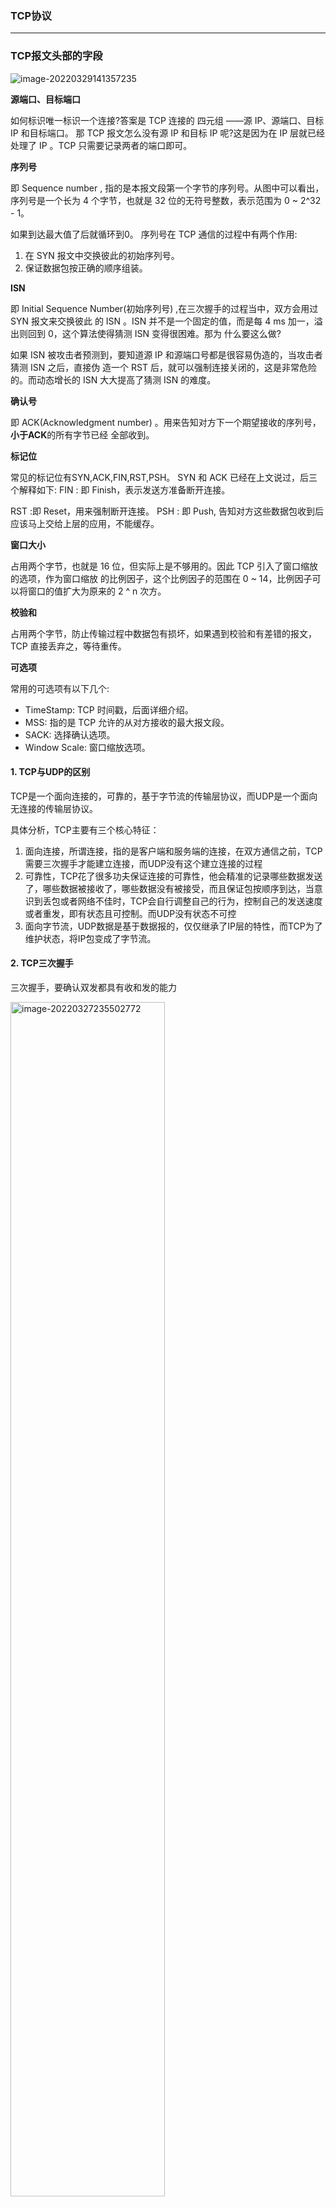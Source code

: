### TCP协议

------
### TCP报文头部的字段

![image-20220329141357235](images/image-20220329141357235.png)

**源端口、目标端口**

如何标识唯一标识一个连接?答案是 TCP 连接的 四元组 ——源 IP、源端口、目标 IP 和目标端口。
 那 TCP 报文怎么没有源 IP 和目标 IP 呢?这是因为在 IP 层就已经处理了 IP 。TCP 只需要记录两者的端口即可。

**序列号**

即 Sequence number , 指的是本报文段第一个字节的序列号。从图中可以看出，序列号是一个长为 4 个字节，也就是 32 位的无符号整数，表示范围为 0 ~ 2^32 - 1。

如果到达最大值了后就循环到0。 序列号在 TCP 通信的过程中有两个作用:

1. 在 SYN 报文中交换彼此的初始序列号。
2. 保证数据包按正确的顺序组装。

**ISN**

即 Initial Sequence Number(初始序列号) ,在三次握手的过程当中，双方会用过 SYN 报文来交换彼此 的 ISN 。ISN 并不是一个固定的值，而是每 4 ms 加一，溢出则回到 0，这个算法使得猜测 ISN 变得很困难。那为 什么要这么做?

如果 ISN 被攻击者预测到，要知道源 IP 和源端口号都是很容易伪造的，当攻击者猜测 ISN 之后，直接伪 造一个 RST 后，就可以强制连接关闭的，这是非常危险的。而动态增长的 ISN 大大提高了猜测 ISN 的难度。

**确认号**

即 ACK(Acknowledgment number) 。用来告知对方下一个期望接收的序列号，**小于ACK**的所有字节已经 全部收到。

**标记位**

常见的标记位有SYN,ACK,FIN,RST,PSH。
 SYN 和 ACK 已经在上文说过，后三个解释如下: FIN : 即 Finish，表示发送方准备断开连接。

RST :即 Reset，用来强制断开连接。
PSH : 即 Push, 告知对方这些数据包收到后应该马上交给上层的应用，不能缓存。

**窗口大小**

占用两个字节，也就是 16 位，但实际上是不够用的。因此 TCP 引入了窗口缩放的选项，作为窗口缩放 的比例因子，这个比例因子的范围在 0 ~ 14，比例因子可以将窗口的值扩大为原来的 2 ^ n 次方。

**校验和**

占用两个字节，防止传输过程中数据包有损坏，如果遇到校验和有差错的报文，TCP 直接丢弃之，等待重传。

**可选项**

常用的可选项有以下几个:

- TimeStamp: TCP 时间戳，后面详细介绍。
- MSS: 指的是 TCP 允许的从对方接收的最大报文段。 
- SACK: 选择确认选项。
- Window Scale: 窗口缩放选项。
#### 1. TCP与UDP的区别

TCP是一个面向连接的，可靠的，基于字节流的传输层协议，而UDP是一个面向无连接的传输层协议。

具体分析，TCP主要有三个核心特征：

1. 面向连接，所谓连接，指的是客户端和服务端的连接，在双方通信之前，TCP需要三次握手才能建立连接，而UDP没有这个建立连接的过程
2. 可靠性，TCP花了很多功夫保证连接的可靠性，他会精准的记录哪些数据发送了，哪些数据被接收了，哪些数据没有被接受，而且保证包按顺序到达，当意识到丢包或者网络不佳时，TCP会自行调整自己的行为，控制自己的发送速度或者重发，即有状态且可控制。而UDP没有状态不可控
3. 面向字节流，UDP数据是基于数据报的，仅仅继承了IP层的特性，而TCP为了维护状态，将IP包变成了字节流。

#### 2. TCP三次握手

三次握手，要确认双发都具有收和发的能力

<img src="images/image-20220327235502772.png" alt="image-20220327235502772" width="70%;" />

- 最开始的时候双方都是closed的状态，然后服务端开始兼听监听某个端口，进入listen状态。

- 接着客户端主动发起连接，发送SYN，seq=x，自己变成SYN-SENT
- 服务端收到后，返回SYN和ACK，seq=y，ack=x+1，自己变成SYN-RCVD
- 客户端收到服务端的消息后，发送ACK，seq=x+1，ack=y+1，自己变成ESTABLISHED
- 服务端收到客户端的消息后，自己变成了ESTABLISHED

注意：

SYN是需要消耗序列号的，下一次发送对应的ACK要加1，**凡是需要对端确认的，一定消耗TCP报文的序列号**，SYN需要对端确认，而ACK不需要，因此SYN消耗一个序列号，而ACK不需要

#### 3. 为什么是三次，而不是两次，四次？

**两次**：两次无法确认客户端是否具有接受能力。如果是两次，发送了SYN报文，但是这个包滞留在网络中没到达，TCP会以为丢包，重传，两次握手建立了连接，但是关闭连接后，滞留在网络中的数据报如果到达了服务端，服务端收到了，然后又会发送相应的数据，连接建立，但是此时客户端已经关闭了连接，就会造成连接资源的浪费。

**四次**：四次及以上都可以，但是三次就够了，没必要再多了

#### 4. 三次握手可以携带数据吗

第三次握手的时候可以携带，前两次不可以。如果前两次握手能携带数据，那么一旦有人想要攻击服务器，那么他会在第一次握手的SYN中放大量数据，那么服务器就会消耗更多时间和内存处理这些数据，增大了服务器被攻击的风险。第三次握手的hi后客户端已经处于了ESTABLISHED的状态，已经能够确认服务器收和发的能力正常，相对安全，可以携带数据。

#### 5. 四次挥手
<img src="./images/image-20220329121631274.png" width="70%;" />

- 刚开始双方处于ESTABLISHED状态
- 客户端发送FIN报文，seq = p，状态变成了FIN-WAIT-1
- 服务端收到后，发送ACK确认，ack = p + 1，然后进入CLOSED-WAIT状态
- 客户端收到后，进入FIN-WAIT-2状态
- 等数据都处理完，服务端再发送FIN，ACK，seq = q，ack=p+1，进入LAST-ACK状态
- 客户端收到上一段报文后，客户端进入TIME-WAIT状态（等待2MSL），然后发送ACK，ack=q+1
- 服务端收到后进入CLOSED状态

客户端需要等2MSL( Maximum Segment Lifetime，报文最大生存时间),如果在这个时间段里面**没有收到**服务端重发的请求，就表示ACK到达成功，挥手结束，否则客户端重新发送ACK。
##### 等待2MSL的意义
如果不等待，意思是客户端直接跑路，当服务端还有很多数据包要发送给客户端，而且还在路上，如果客户端的端口此时刚好被新的应用占用，那么就收到了无用数据包，会造成数据包混乱。等2个MSL一是确保四次挥手中主动关闭的一方发送的ACK报文能最终到达终端，二是确保如果对方还有报文要发过来的话能到达。

#### 6.为什么是四次挥手而不是三次
服务端在接收到FIN后必须要等到服务端所有的报文都发送完毕了才能FIN，因此就是要先发一个ACK表示我已经收到客户端的FIN，然后确认自己没有数据要发了，再发FIN。这就造成了四次挥手。
如果至三次的话，也就是服务端将ACK和FIN合并为一次挥手，这个时候长时间的延迟会导致客户端以为FIN没到达服务端，然后会再重发FIN。

#### 7. 半连接队列和SYN FLOOD攻击
三次握手前，服务端的状态从CLOSED变为LISTEN，同时，内部创建了两个队列，半连接队列和全连接队列。
##### 半连接队列为SYN队列
当客户端发送SYN到服务器后，服务端收到了回复ACK和SYN，状态变成了`SYN_RCVD`,这个链接就被推入到了**SYN队列**
##### 全连接位ACCEPT队列
当客户端返回ACK后，服务端接收后，三次握手完成，这个时候连接等待被具体的应用取走，在被取走前，他被扔进了了TCP队列维护，也就是全连接队列(Accept Queue)。
##### SYN Flood 攻击原理
SYN FLOOD属于典型的DOS攻击，原理是，客户端在短时间内伪造大量不存在的IP地址，并向服务端发送SYN，对于服务端而言存在两个危险：
1）处理大量的SYN包并返回对应的ACK，会有大量的链接处于`SYN_RCVD` 状态，从而占满整个半连接队列，无法处理正常的请求。
2）不存在的IP会导致服务端长时间收不到客户端的ACK，服务端会不断地重发数据，直到资源耗尽。

#### 8.如何应对SYN FLOOD
1. 增加SYN连接，也就是增加半连接队列的容量
2. 减少SYN+ACK重试的次数，避免大量的超时重发
3. 利用SYN COOKIE。服务端接收到SYN后不会立即分配链接的资源，而是根据这个SYN计算出一个cookie，将这个cookie和第二次握手一起发给客户端，客户端回复ACK的时候就带上这个cookie，服务器只有验证这个cookie是合法的才回去分配资源连接。

#### 9.TCP快速打开的原理（TFO）

三次握手的优化版，也就是 TCP 快速打开(TCP Fast Open, 即TFO)，利用SYN COOKIE
**1）TFO流程**
首轮三次握手：
首先客户端发送SYN给服务端，服务端接收到后，通过这个SYN计算出一个SYN COOKIE，将这个COOKIE放到TCP的FAST OPEN选项中，然后给客户端返回。
客户端拿到这个cookie值并缓存下来，后面正常完成三次握手
后面的三次握手：
客户端将之前缓存的COOKIE，和SYN，HTTP请求一起发给服务端，服务端验证了COOKIE的合法性后，就正常返回HTTP响应。如果合法，那么就返回`SYN+ACK`，不合法就丢弃。后面客户端的`ACK`还得传过来的，三次握手的本质不变。

流程图如下：

<img src="images/image-20220329122311851.png" alt="image-20220329122311851" width="50%;" />

注意：客户端最后握手的ACK不一定要等到服务端的HTTP响应到达后才返回ACK，这是不相关的两个过程。

**2）TFO的优势**

TFO的优势在于后面的握手缓解，服务端验证cookie通过后，直接返回http，充分利用了**1** **个RTT**(Round-Trip Time，往返时延)提前传输数据，累积起来还是很节省时间的。

#### 10. TCP报文中的时间戳的作用

timestamp是TCP报文头得一个可选项，一共占10个字节，格式如下：

```js
kind(1 字节) + length(1 字节) + info(8 个字节)
```

> 其中 kind = 8， length = 10， info 有两部分构成: **timestamp**和**timestamp echo**，各占 4 个字节。

时间戳主要是用来解决两个问题的：

- 计算往返时延RTT（Round-Trip Time）

- 防止序列号的回绕问题

  **计算往返时延 RTT**

  没有时间戳的时候，计算RTT会出现下面的问题：

  

<img src="images/image-20220329123558570.png" alt="image-20220329123558570" style="zoom:80%;" />

左图RTT明显偏大，应该采用第二次发送时间为开始时间，右图有明显嫌小，应该采用第一次发送的时间为开始时间。

时间戳很好的解决了这个问题。比如现在a向b发送了一个报文s1，b向a回复了一个含有ACK的报文`s2`:

- **step 1:** a 向 b 发送的时候， timestamp 中存放的内容就是 a 主机发送时的内核时刻 `ta1` 。
- **step 2:** b 向 a 回复 s2 报文的时候， timestamp 中存放的是 b 主机的时刻 tb , timestamp echo 字段为从 s1 报文中解析出来的` ta1`。
- **step 3:** a 收到 b 的 s2 报文之后，此时 a 主机的内核时刻是 `ta2`, 而在 s2 报文中的 timestamp echo 选项中可以得到 ta1 , 也就是 s2 对应的报文最初的发送时刻。然后直接采用 ta2 - ta1 就得到 了 RTT 的值。

​	**防止序列回绕**

序列号的范围是0 ~ 2 ^ 32 - 1。假设现在我们的范围是0-4，那么到达4的时候会回到0

| **第几次发包** | **发送字节** | **对应序列号** | **状态**                |
| -------------- | ------------ | -------------- | ----------------------- |
| 1              | 0~1          | 0~1            | 成功接收                |
| 2              | 1~2          | 1~2            | 滞留在网络中            |
| 3              | 2~3          | 2~3            | 成功接收                |
| 4              | 3~4          | 3~4            | 成功接收                |
| 5              | 4~5          | 0~1            | 成功接收，序列号从0开始 |
| 6              | 5~6          | 1~2            | ???                     |

假设第六次的时候，之前滞留在网络中的也包回来了，那么就会有两个序列号1-2的数据报了，但是收包的不知道这是哪一次的数据，这就是序号回绕的问题。用timestamp就可以解决这个问题，因为每次包里面含有发包的机器的内核时间，即使两个序列号相同，时间戳必然不一样，这样就能区分两个数据报了。

#### 11.TCP超时重传怎么计算的

TCP有超时重传的机制，如果隔一段时间没有得到回复，就重传这个数据包。主要有两种方法

**经典方法**

经典方法引入了一个新的概念——SRTT(Smoothed round trip time，即平滑往返时间)，没产生一次新 的 RTT. 就根据一定的算法对 SRTT 进行更新，具体而言，计算方式如下(SRTT 初始值为0):

```js
SRTT= (α*SRTT)+((1-α)*RTT)
//其中，α 是平滑因子，建议值是 0.8 ，范围是0.8-0.9。
```

拿到 SRTT，我们就可以计算 RTO 的值了:

```js
RTO = min(ubound, max(lbound, β * SRTT))
```

β 是加权因子，一般为 ， **lbound** 是下界，**ubound** 是上界。

其实这个算法过程还是很简单的，但是也存在一定的局限，就是在 RTT 稳定的地方表现还可以，而在RTT 变化较大的地方就不行了，因为平滑因子 α 的范围是 0.8 ~ 0.9 , RTT 对于 RTO 的影响太小。

**标准办法**（Jacobson / Karels）

为了解决经典方法对于 RTT 变化不敏感的问题，后面又引出了标准方法，也叫 Jacobson / Karels算法 。

**第一步**: 计算 SRTT ，公式如下:

```js
SRTT = (1 - α) * SRTT + α * RTT
//注意这个时候的 α 跟经典方法中的 α 取值不一样了，建议值是 1/8，即0.125。
```

**第二步**: 计算RTTVAR (round-trip time variation)这个中间变量。

```js
RTTVAR = (1 - β) * RTTVAR + β * (|RTT - SRTT|)
//β 建议值为 0.25
```

这个值是这个算法中出彩的地方，也就是说，它记录了最新的 RTT 与当前 SRTT 之间 的差值，给我们在后续感知到 RTT 的变化提供了抓手。

**第三步**: 计算最终的 RTO :

```js
RTO = μ * SRTT + ∂ * RTTVAR
//μ建议值取1, ∂建议值取4。
```

这个公式在 SRTT 的基础上加上了最新 RTT 与它的偏移，从而很好的感知了 RTT 的变化，这种算法下，RTO 与 RTT 变化的差值关系更加密切。

#### 12.TCP流量控制

对于发送端和接收端，TCP把需要发送数据放在了**发送缓存区**，接收的数据放到**接收缓存区**。流量控制需要做的事情就是根据接受缓存区的大小来控制发送缓存区的大小。如果接收端缓存区满了，自然就不能继续发送了。首先我们先看看滑动窗口的概念。

**TCP滑动窗口**

滑动窗口分为**发送窗口**和**接收窗口**

**(1)发送窗口**

![image-20220329130038149](images/image-20220329130038149.png)

其中包含四大部分:

-   已发送且已确认
-   已发送但未确认
-   未发送但可以发送
-   未发送也不可以发送

![image-20220329130112199](images/image-20220329130112199.png)

发送窗口就是途中被框住的范围。SND即send，WND（window），UNA（unacknowledged）表示未确认，NXT（next）表示下一个发送的位置。

**(2)接收窗口**

![image-20220329130400375](images/image-20220329130400375.png)

REV 即 receive ，NXT 表示下一个接收的位置，WND 表示接收窗口大小。

**控制流程**

首先假设双方三次握手，初始化各自窗口为200字节。如果当前发送端给接收端发送100字节，那么对于此刻发送端而言，SYN.NXT要就是101.

现在这个100个字节到达了接收端，被放在了接收端的缓冲队列中，不过此时由于负载的问题，接收端无法处理这么多字节，只能处理40个，剩下的60个字节留在了缓冲队列中。也就是接收窗口缩小了60个，从200个字节的窗口变成了140个。

因此接收端会在ACK报文头里面加上缩小后的窗口140字节，发送端也会相应的调整发送端的窗口为140字节。

此时，对于发送端，已经确认发送的部分增加40字节，也就是SND.UNA右移40个字节，同时发送窗口缩小为140字节。

#### 13. TCP拥塞控制

上面的流量控制是发生在发送端和接收端之间的。如果网络出现问题，很容易丢包，这个时候发送端就会来做拥塞控制了。

对于拥塞控制，TCP每条链接都需要维护两个核心状态。

- 拥塞窗口(Congestion Window，cwnd)
- 慢启动阈值(Slow Start Threshold，ssthresh)

**拥塞窗口**

拥塞窗口(Congestion Window，cwnd)是指目前自己还能传输的数据量大小。那么之前介绍了接收窗口的概念，两者有什么区别呢?

- 接收窗口(rwnd)是 接收端 给的限制 
- 拥塞窗口(cwnd)是 发送端 的限制

都是用来限制**发送窗口**的大小的

```
发送窗口大小 = min(rwnd, cwnd)
```

**慢启动**

刚开始传输的时候，不知道网络的情况，如果发包太急，会疯狂丢包，会造成网络灾难，因此拥塞控制会用一种保守的算法来适应网络：

- 首先，三次握手，双方宣告自己的接收窗口大小
- 双方初始化自己的**拥塞窗口**(cwnd)大小
- 在开始传输的一段时间，发送端每收到一个 ACK，拥塞窗口大小加 1，也就是说，每经过一个 RTT，cwnd 翻倍。如果说初始窗口为 10，那么第一轮 10 个报文传完且发送端收到 ACK 后， cwnd 变为 20，第二轮变为 40，第三轮变为 80，依次类推。
- 当达到慢启动阈值，cwnd就不涨了，控制cwnd就是拥塞避免的事儿了

**拥塞避免**

原来每收到一个 ACK，cwnd 加1，现在到达阈值了，cwnd 只能加这么一点: **1 / cwnd**一轮 RTT 下来，收到 cwnd 个 ACK, 那最后拥塞窗口的大小 cwnd 总共才增加 1。也就是说，以前一个 RTT 下来， cwnd 翻倍，现在 cwnd 只是增加 1 而已。 当然，**慢启动**和**拥塞避免**是一起作用的，是一体的。

**快速重传**

在 TCP 传输的过程中，如果发生了丢包，即接收端发现数据段不是按序到达的时候，接收端的处理是重复发送之前的 ACK。比如第五个包丢了，即使第六个和第七个包到达接收端，接收端也是返回第4个包的ACK，当发送端收到三个重复的ACK时就会意识到丢包了，然后马上重传。这个就是**快速重传**，主要解决是否需要重传

**选择性重传**

既然重传了，那已经到达的第67个包咋办呢，既然67都到了，TCP会记录哪些到了，哪些没到，针对性的重传，6和7就不需要重传了。收到发送端的保温后，接收端回复ACK，在这个报文的手幅可选项中加上SACK属性，通过 `left edge` 和 `right edge` 告知发送端已经收到了哪些区间的数据报，因此即使第五个包丢了，当收到67的包后，接收端依旧回复发送端，6和7到了，第五个没到就重发第五个吧。这个过程也叫做**选择性重传(SACK，Selective Acknowledgment)**，它解决 的是**如何重传**的问题。

**快速恢复**

当发送端收到三次重复ACK后，发现丢包了，觉得网络有些拥塞，就会进入快速恢复阶段

在这个阶段，发送端如下改变:

- 拥塞阈值降低为 cwnd 的一半 
- cwnd 的大小变为拥塞阈值 
- cwnd 线性增加

以上就是 TCP 拥塞控制的经典算法: **慢启动**、**拥塞避免**、**快速重传和快速恢复**。

#### 14.  **Nagle算法和延迟确认**

**Nagle** **算法**

有这样一个场景，发送端不断给接收端发送很小的包，假设一次只发一个字节，那么依法一千个字节要发1000次。这种频繁发送不光是传输的时间消耗，而且双方确认也是要消耗很多时间，为了避免这种频繁发送，Nagle做了下面的几个事：

- 当第一次发送数据时不用等待，就算1byte的小包也发送

- 后面发送满足下面的条件之一就可以发送了：

  数据包大小达到最大段大小(Max Segment Size, 即 MSS)

  之前所有包的 ACK 都已接收到

**延迟确认**

试想这样一个场景，当我收到了发送端的一个包，然后在极短的时间内又接收到了第二个包，那我是一 个个地回复，还是稍微等一下，把两个包的 ACK 合并后一起回复呢?

**延迟确认**(delayed ack)所做的事情，就是后者，稍稍延迟，然后合并 ACK，最后才回复给发送端。TCP 要求这个延迟的时延必须小于500ms，一般操作系统实现都不会超过200ms。

不过需要主要的是，有一些场景是不能延迟确认的，收到了就要马上回复:

- 接收到了大于一个 frame 的报文，且需要调整窗口大小
-  TCP 处于 quickack 模式(通过 tcp_in_quickack_mode 设置) 
- 发现了乱序包

#### 15. TCP的keep-alive

http有keep-alive TCP 层面也是有 keep-alive 机制，而且跟应用层不太一样。试想一个场景，当有一方因为网络故障或者宕机导致连接失效，由于 TCP 并不是一个轮询的协议，在下 一个数据包到达之前，对端对连接失效的情况是一无所知的。这个时候就出现了 keep-alive, 它的作用就是探测对端的连接有没有失效。

在 Linux 下，可以这样查看相关的配置:

```js
sudo sysctl -a | grep keepalive
// 每隔 7200 s 检测一次 
net.ipv4.tcp_keepalive_time = 7200 
// 一次最多重传 9 个包 
net.ipv4.tcp_keepalive_probes = 9 
// 每个包的间隔重传间隔 75 s 
net.ipv4.tcp_keepalive_intvl = 75
```

不过，现状是大部分的应用并没有默认开启 TCP 的 keep-alive 选项


## TCP 数据包的编号 （SEQ）
发送的时候，TCP 协议为每个包编号(sequence number)，以便接收的一方按照顺序还原。万一发生丢包，
也可以知道丢失的是哪一个包。
第一个包的编号是一个随机数。为了便于理解，这里就把它称为1号包。假定这个包的负载长度是100字节，那么可以推算出下一个包的编号应该是101。这就是说，每个数据包都可以得到两个编号：自身的编号，以及下一个包的编号。接收方由此知道，应该按照什么顺序将它们还原成原始文件。
## 慢启动和ACK
- TCP协议为了做到效率与可靠性的统一，设计了一个慢启动(slow start)机制。开始的时候，发送得较慢，然后根据丢包的情况，调整速率，如果不丢包，就加快发送速度；如果丢包，就降低发送速度。
- Linux内核里面设定了(TCP_INIT_CWND)，刚开始通信的时候，发送方一次性发送10个数据包，“发送窗口”的大小为10.
  然后停下来，等待收方的确认，再继续发送。
- 接收方每收到两个TCP数据包，就要发送一个确认(acknowledgement)消息。
	- 期待要收到下一个数据包的编号
	- 接收方的接收窗口的剩余容量
- 发送方有了这两个信息，再加上自己已经发出的数据包的最新编号，就会推测出接收方大概的接收速度，从而降低或者增加发送速率，这杯称为“发送窗口”，这两个窗口的大小是可变的。
